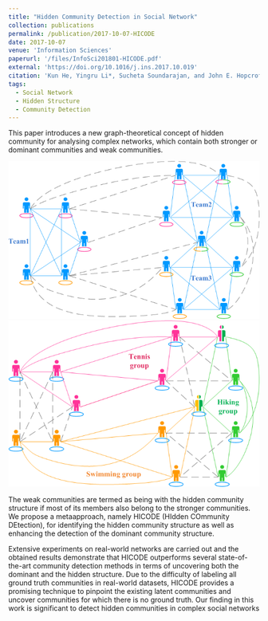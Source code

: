```yaml
---
title: "Hidden Community Detection in Social Network"
collection: publications
permalink: /publication/2017-10-07-HICODE
date: 2017-10-07
venue: 'Information Sciences'
paperurl: '/files/InfoSci201801-HICODE.pdf'
external: 'https://doi.org/10.1016/j.ins.2017.10.019'
citation: 'Kun He, Yingru Li*, Sucheta Soundarajan, and John E. Hopcroft. "Hidden Community Detection in Social Networks." In Volume 425, January 2018, Pages 92-106, Information Sciences.'
tags:
  - Social Network
  - Hidden Structure
  - Community Detection
---
```

This paper introduces a new graph-theoretical concept of hidden community for analysing complex networks, which contain both stronger or dominant communities and weak communities.

![hidden_example1](/images/HiddenExampleL1.png)
![hidden_example2](/images/HiddenExampleL2.png)

The weak communities are termed as being with the hidden community structure if most of its members also belong to the stronger communities. We propose a metaapproach, namely HICODE (HIdden COmmunity DEtection), for identifying the hidden community structure as well as enhancing the detection of the dominant community structure.

Extensive experiments on real-world networks are carried out and the obtained results demonstrate that HICODE outperforms several state-of-the-art community detection methods in terms of uncovering both the dominant and the hidden structure. Due to the difficulty of labeling all ground truth communities in real-world datasets, HICODE provides a promising technique to pinpoint the existing latent communities and uncover communities for which there is no ground truth. Our finding in this work is significant to detect hidden communities in complex social networks